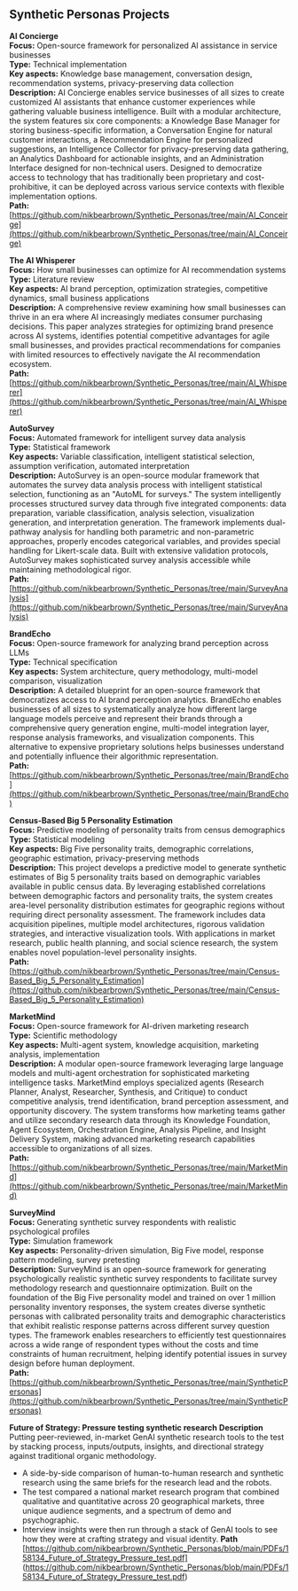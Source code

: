 ## **Synthetic Personas Projects**

**AI Concierge**  
**Focus:** Open-source framework for personalized AI assistance in service businesses  
**Type:** Technical implementation  
**Key aspects:** Knowledge base management, conversation design, recommendation systems, privacy-preserving data collection  
**Description:** AI Concierge enables service businesses of all sizes to create customized AI assistants that enhance customer experiences while gathering valuable business intelligence. Built with a modular architecture, the system features six core components: a Knowledge Base Manager for storing business-specific information, a Conversation Engine for natural customer interactions, a Recommendation Engine for personalized suggestions, an Intelligence Collector for privacy-preserving data gathering, an Analytics Dashboard for actionable insights, and an Administration Interface designed for non-technical users. Designed to democratize access to technology that has traditionally been proprietary and cost-prohibitive, it can be deployed across various service contexts with flexible implementation options.  
**Path:** [https://github.com/nikbearbrown/Synthetic_Personas/tree/main/AI_Conceirge](https://github.com/nikbearbrown/Synthetic_Personas/tree/main/AI_Conceirge)   

**The AI Whisperer**  
**Focus:** How small businesses can optimize for AI recommendation systems  
**Type:** Literature review  
**Key aspects:** AI brand perception, optimization strategies, competitive dynamics, small business applications  
**Description:** A comprehensive review examining how small businesses can thrive in an era where AI increasingly mediates consumer purchasing decisions. This paper analyzes strategies for optimizing brand presence across AI systems, identifies potential competitive advantages for agile small businesses, and provides practical recommendations for companies with limited resources to effectively navigate the AI recommendation ecosystem.  
**Path:** [https://github.com/nikbearbrown/Synthetic_Personas/tree/main/AI_Whisperer](https://github.com/nikbearbrown/Synthetic_Personas/tree/main/AI_Whisperer)    

**AutoSurvey**  
**Focus:** Automated framework for intelligent survey data analysis  
**Type:** Statistical framework  
**Key aspects:** Variable classification, intelligent statistical selection, assumption verification, automated interpretation  
**Description:** AutoSurvey is an open-source modular framework that automates the survey data analysis process with intelligent statistical selection, functioning as an "AutoML for surveys." The system intelligently processes structured survey data through five integrated components: data preparation, variable classification, analysis selection, visualization generation, and interpretation generation. The framework implements dual-pathway analysis for handling both parametric and non-parametric approaches, properly encodes categorical variables, and provides special handling for Likert-scale data. Built with extensive validation protocols, AutoSurvey makes sophisticated survey analysis accessible while maintaining methodological rigor.  
**Path:** [https://github.com/nikbearbrown/Synthetic_Personas/tree/main/SurveyAnalysis](https://github.com/nikbearbrown/Synthetic_Personas/tree/main/SurveyAnalysis)   

**BrandEcho**  
**Focus:** Open-source framework for analyzing brand perception across LLMs  
**Type:** Technical specification  
**Key aspects:** System architecture, query methodology, multi-model comparison, visualization  
**Description:** A detailed blueprint for an open-source framework that democratizes access to AI brand perception analytics. BrandEcho enables businesses of all sizes to systematically analyze how different large language models perceive and represent their brands through a comprehensive query generation engine, multi-model integration layer, response analysis frameworks, and visualization components. This alternative to expensive proprietary solutions helps businesses understand and potentially influence their algorithmic representation.  
**Path:** [https://github.com/nikbearbrown/Synthetic_Personas/tree/main/BrandEcho](https://github.com/nikbearbrown/Synthetic_Personas/tree/main/BrandEcho)   

**Census-Based Big 5 Personality Estimation**  
**Focus:** Predictive modeling of personality traits from census demographics  
**Type:** Statistical modeling  
**Key aspects:** Big Five personality traits, demographic correlations, geographic estimation, privacy-preserving methods  
**Description:** This project develops a predictive model to generate synthetic estimates of Big 5 personality traits based on demographic variables available in public census data. By leveraging established correlations between demographic factors and personality traits, the system creates area-level personality distribution estimates for geographic regions without requiring direct personality assessment. The framework includes data acquisition pipelines, multiple model architectures, rigorous validation strategies, and interactive visualization tools. With applications in market research, public health planning, and social science research, the system enables novel population-level personality insights.  
**Path:** [https://github.com/nikbearbrown/Synthetic_Personas/tree/main/Census-Based_Big_5_Personality_Estimation](https://github.com/nikbearbrown/Synthetic_Personas/tree/main/Census-Based_Big_5_Personality_Estimation)   

**MarketMind**  
**Focus:** Open-source framework for AI-driven marketing research  
**Type:** Scientific methodology  
**Key aspects:** Multi-agent system, knowledge acquisition, marketing analysis, implementation  
**Description:** A modular open-source framework leveraging large language models and multi-agent orchestration for sophisticated marketing intelligence tasks. MarketMind employs specialized agents (Research Planner, Analyst, Researcher, Synthesis, and Critique) to conduct competitive analysis, trend identification, brand perception assessment, and opportunity discovery. The system transforms how marketing teams gather and utilize secondary research data through its Knowledge Foundation, Agent Ecosystem, Orchestration Engine, Analysis Pipeline, and Insight Delivery System, making advanced marketing research capabilities accessible to organizations of all sizes.  
**Path:** [https://github.com/nikbearbrown/Synthetic_Personas/tree/main/MarketMind](https://github.com/nikbearbrown/Synthetic_Personas/tree/main/MarketMind)   

**SurveyMind**  
**Focus:** Generating synthetic survey respondents with realistic psychological profiles  
**Type:** Simulation framework  
**Key aspects:** Personality-driven simulation, Big Five model, response pattern modeling, survey pretesting  
**Description:** SurveyMind is an open-source framework for generating psychologically realistic synthetic survey respondents to facilitate survey methodology research and questionnaire optimization. Built on the foundation of the Big Five personality model and trained on over 1 million personality inventory responses, the system creates diverse synthetic personas with calibrated personality traits and demographic characteristics that exhibit realistic response patterns across different survey question types. The framework enables researchers to efficiently test questionnaires across a wide range of respondent types without the costs and time constraints of human recruitment, helping identify potential issues in survey design before human deployment.  
**Path:** [https://github.com/nikbearbrown/Synthetic_Personas/tree/main/SyntheticPersonas](https://github.com/nikbearbrown/Synthetic_Personas/tree/main/SyntheticPersonas)   

**Future of Strategy: Pressure testing synthetic research**
**Description** Putting peer-reviewed, in-market GenAI synthetic research tools to the test by stacking process,
inputs/outputs, insights, and directional strategy against traditional organic methodology.
* A side-by-side comparison of human-to-human research and synthetic research using the same
briefs for the research lead and the robots.
* The test compared a national market research program that combined qualitative and quantitative
across 20 geographical markets, three unique audience segments, and a spectrum of demo and
psychographic.
* Interview insights were then run through a stack of GenAI tools to see how they were at crafting
strategy and visual identity.
**Path** [https://github.com/nikbearbrown/Synthetic_Personas/blob/main/PDFs/158134_Future_of_Strategy_Pressure_test.pdf] (https://github.com/nikbearbrown/Synthetic_Personas/blob/main/PDFs/158134_Future_of_Strategy_Pressure_test.pdf)

